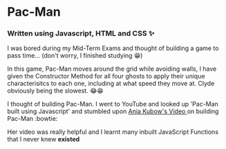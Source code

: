 # Pac-Man 
### Written using Javascript, HTML and CSS :sparkles:

I was bored during my Mid-Term Exams and thought of building a game to pass time... (don't worry, I finished studying 😁)

In this game, Pac-Man moves around the grid while avoiding walls, I have given the Constructor Method for all four ghosts to apply their unique characterisitcs to each one, including at what speed they move at. Clyde obviously being the slowest. 😂😁

I thought of building Pac-Man. I went to YouTube and looked up 'Pac-Man built using Javascript' and stumbled upon <a href ='https://www.youtube.com/watch?v=CeUGlSl2i4Q&feature=emb_title'> Ania Kubow's Video </a> on building Pac-Man :bowtie: 

Her video was really helpful and I learnt many inbuilt JavaScript Functions that I never knew **existed**
